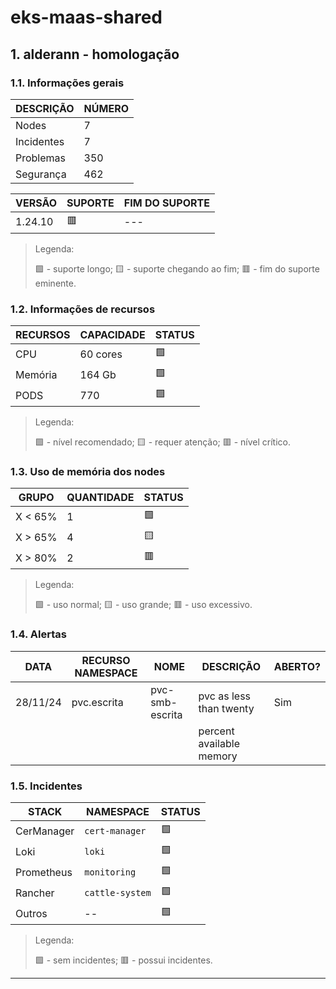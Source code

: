# eks-maas-shared
## 1. alderann - homologação
### 1.1. Informações gerais
| DESCRIÇÃO  | NÚMERO |
|------------|--------|
| Nodes      |      7 |
| Incidentes |      7 |
| Problemas  |    350 |
| Segurança  |    462 |

| VERSÃO  | SUPORTE | FIM DO SUPORTE |
|---------|---------|----------------|
| 1.24.10 | 🟥      | ---            |

> Legenda:
>
> 🟩 - suporte longo; 🟨 - suporte chegando ao fim; 🟥 - fim do suporte eminente.
### 1.2. Informações de recursos
| RECURSOS | CAPACIDADE | STATUS |
|----------|------------|--------|
| CPU      | 60 cores   | 🟩     |
| Memória  | 164 Gb     | 🟩     |
| PODS     |        770 | 🟩     |

> Legenda:
>
> 🟩 - nível recomendado; 🟨 - requer atenção; 🟥 - nível crítico.
### 1.3. Uso de memória dos nodes
|  GRUPO  | QUANTIDADE | STATUS |
|---------|------------|--------|
| X < 65% |          1 | 🟩     |
| X > 65% |          4 | 🟨     |
| X > 80% |          2 | 🟥     |

> Legenda:
>
> 🟩 - uso normal; 🟨 - uso grande; 🟥 - uso excessivo.
### 1.4. Alertas
|   DATA   | RECURSO NAMESPACE |      NOME       |           DESCRIÇÃO            | ABERTO? |
|----------|-------------------|-----------------|--------------------------------|---------|
| 28/11/24 | pvc.escrita       | pvc-smb-escrita | pvc as less than twenty        | Sim     |
|          |                   |                 | percent available memory       |         |

### 1.5. Incidentes
|   STACK    |    NAMESPACE    | STATUS |
|------------|-----------------|--------|
| CerManager | `cert-manager`  | 🟩     |
| Loki       | `loki`          | 🟩     |
| Prometheus | `monitoring`    | 🟩     |
| Rancher    | `cattle-system` | 🟩     |
| Outros     | --              | 🟩     |

> Legenda:
>
> 🟩 - sem incidentes; 🟥 - possui incidentes.
---